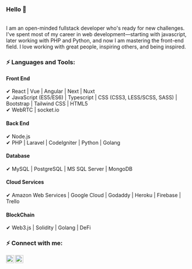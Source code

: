 ### Hello 👋

<br />
I am an open-minded fullstack developer who's ready for new challenges. I've spent most of my career in web development—starting with javascript, later working with PHP and Python, and now I am mastering the front-end field. I love working with great people, inspiring others, and being inspired.
<br />

### ⚡ Languages and Tools:
#### Front End 
   ✔ React | Vue | Angular | Next | Nuxt <br />
   ✔ JavaScript (ES5/ES6) | Typescript | CSS (CSS3, LESS/SCSS, SASS) | Bootstrap | Tailwind CSS | HTML5 <br />
   ✔ WebRTC | socket.io 
#### Back End
   ✔ Node.js <br />
   ✔ PHP | Laravel | CodeIgniter | Python | Golang
#### Database
   ✔ MySQL | PostgreSQL | MS SQL Server | MongoDB
#### Cloud Services
   ✔ Amazon Web Services | Google Cloud | Godaddy | Heroku | Firebase | Trello 
#### BlockChain
   ✔ Web3.js | Solidity | Golang | DeFi <br />
### ⚡ Connect with me:
<a href="https://t.me/AlSmile0210" target="_blank"><img align="left" alt="social-media-profile | Telegram" width="22px" src="https://cdn.jsdelivr.net/npm/simple-icons@v3/icons/telegram.svg" /></a>
<a href="https://join.skype.com/invite/u7wpUCf5vKVC" target="_blank"><img align="left" alt="social-media-profile | Skype" width="22px" src="https://cdn.jsdelivr.net/npm/simple-icons@v3/icons/skype.svg" /></a>
<br />

